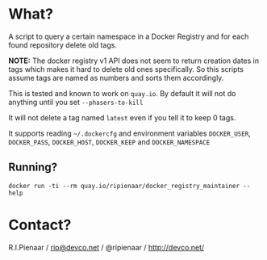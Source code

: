 What?
=====

A script to query a certain namespace in a Docker Registry
and for each found repository delete old tags.

**NOTE:** The docker registry v1 API does not seem to return
creation dates in tags which makes it hard to delete old ones
specifically.  So this scripts assume tags are named as numbers
and sorts them accordingly.

This is tested and known to work on ```quay.io```.  By default
it will not do anything until you set ```--phasers-to-kill```

It will not delete a tag named ```latest``` even if you tell it
to keep 0 tags.

It supports reading ```~/.dockercfg``` and environment variables
```DOCKER_USER```, ```DOCKER_PASS```, ```DOCKER_HOST```,
```DOCKER_KEEP``` and ```DOCKER_NAMESPACE```

Running?
--------

```
docker run -ti --rm quay.io/ripienaar/docker_registry_maintainer --help
```

Contact?
========

R.I.Pienaar / rip@devco.net / @ripienaar / http://devco.net/
